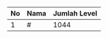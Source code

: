 | No | Nama            | Jumlah Level |
|----|-----------------|--------------|
| 1  | #    |    1044        |
